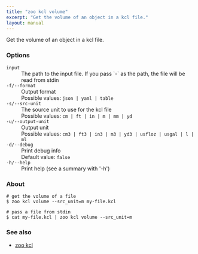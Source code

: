 ```yaml
---
title: "zoo kcl volume"
excerpt: "Get the volume of an object in a kcl file."
layout: manual
---
```


Get the volume of an object in a kcl file.

### Options

<dl class="flags">
   <dt><code>input</code></dt>
   <dd>The path to the input file. If you pass `-` as the path, the file will be read from stdin</dd>

   <dt><code>-f/--format</code></dt>
   <dd>Output format<br/>Possible values: <code>json | yaml | table</code></dd>

   <dt><code>-s/--src-unit</code></dt>
   <dd>The source unit to use for the kcl file<br/>Possible values: <code>cm | ft | in | m | mm | yd</code></dd>

   <dt><code>-u/--output-unit</code></dt>
   <dd>Output unit<br/>Possible values: <code>cm3 | ft3 | in3 | m3 | yd3 | usfloz | usgal | l | ml</code></dd>

   <dt><code>-d/--debug</code></dt>
   <dd>Print debug info<br/>Default value: <code>false</code></dd>

   <dt><code>-h/--help</code></dt>
   <dd>Print help (see a summary with '-h')</dd>
</dl>


### About

```
# get the volume of a file
$ zoo kcl volume --src_unit=m my-file.kcl

# pass a file from stdin
$ cat my-file.kcl | zoo kcl volume --src_unit=m
```

### See also

* [zoo kcl](./zoo_kcl)